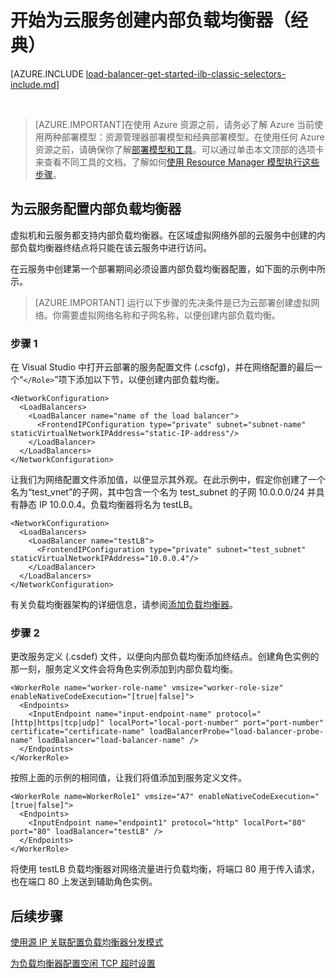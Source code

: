 <properties 
   pageTitle="在经典部署模型中为云服务创建内部负载均衡器 | Azure"
   description="了解如何在经典部署模型中使用 PowerShell 创建内部负载均衡器"
   services="load-balancer"
   documentationCenter="na"
   authors="joaoma"
   manager="carolz"
   editor=""
   tags="azure-service-management"
/>
<tags
   ms.service="load-balancer"
   ms.devlang="na"
   ms.topic="article"
   ms.tgt_pltfrm="na"
   ms.workload="infrastructure-services"
   ms.date="02/09/2016"
   wacn.date="08/29/2016"
   ms.author="sewhee" />

# 开始为云服务创建内部负载均衡器（经典）

[AZURE.INCLUDE [load-balancer-get-started-ilb-classic-selectors-include.md](../../includes/load-balancer-get-started-ilb-classic-selectors-include.md)]

<BR>

>[AZURE.IMPORTANT]在使用 Azure 资源之前，请务必了解 Azure 当前使用两种部署模型：资源管理器部署模型和经典部署模型。在使用任何 Azure 资源之前，请确保你了解[部署模型和工具](/documentation/articles/azure-classic-rm/)。可以通过单击本文顶部的选项卡来查看不同工具的文档。了解如何[使用 Resource Manager 模型执行这些步骤](/documentation/articles/load-balancer-get-started-ilb-arm-ps/)。


## 为云服务配置内部负载均衡器

虚拟机和云服务都支持内部负载均衡器。在区域虚拟网络外部的云服务中创建的内部负载均衡器终结点将只能在该云服务中进行访问。

在云服务中创建第一个部署期间必须设置内部负载均衡器配置，如下面的示例中所示。

>[AZURE.IMPORTANT] 运行以下步骤的先决条件是已为云部署创建虚拟网络。你需要虚拟网络名称和子网名称，以便创建内部负载均衡。

### 步骤 1

在 Visual Studio 中打开云部署的服务配置文件 (.cscfg)，并在网络配置的最后一个“`</Role>`”项下添加以下节，以便创建内部负载均衡。




	<NetworkConfiguration>
	  <LoadBalancers>
	    <LoadBalancer name="name of the load balancer">
	      <FrontendIPConfiguration type="private" subnet="subnet-name" staticVirtualNetworkIPAddress="static-IP-address"/>
	    </LoadBalancer>
	  </LoadBalancers>
	</NetworkConfiguration>


让我们为网络配置文件添加值，以便显示其外观。在此示例中，假定你创建了一个名为“test\_vnet”的子网，其中包含一个名为 test\_subnet 的子网 10.0.0.0/24 并具有静态 IP 10.0.0.4。负载均衡器将名为 testLB。

	<NetworkConfiguration>
	  <LoadBalancers>
	    <LoadBalancer name="testLB">
	      <FrontendIPConfiguration type="private" subnet="test_subnet" staticVirtualNetworkIPAddress="10.0.0.4"/>
	    </LoadBalancer>
	  </LoadBalancers>
	</NetworkConfiguration>

有关负载均衡器架构的详细信息，请参阅[添加负载均衡器](https://msdn.microsoft.com/zh-cn/library/azure/dn722411.aspx)。

### 步骤 2


更改服务定义 (.csdef) 文件，以便向内部负载均衡添加终结点。创建角色实例的那一刻，服务定义文件会将角色实例添加到内部负载均衡。


	<WorkerRole name="worker-role-name" vmsize="worker-role-size" enableNativeCodeExecution="[true|false]">
	  <Endpoints>
	    <InputEndpoint name="input-endpoint-name" protocol="[http|https|tcp|udp]" localPort="local-port-number" port="port-number" certificate="certificate-name" loadBalancerProbe="load-balancer-probe-name" loadBalancer="load-balancer-name" />
	  </Endpoints>
	</WorkerRole>

按照上面的示例的相同值，让我们将值添加到服务定义文件。

	<WorkerRole name=WorkerRole1" vmsize="A7" enableNativeCodeExecution="[true|false]">
	  <Endpoints>
	    <InputEndpoint name="endpoint1" protocol="http" localPort="80" port="80" loadBalancer="testLB" />
	  </Endpoints>
	</WorkerRole>

将使用 testLB 负载均衡器对网络流量进行负载均衡，将端口 80 用于传入请求，也在端口 80 上发送到辅助角色实例。


## 后续步骤

[使用源 IP 关联配置负载均衡器分发模式](/documentation/articles/load-balancer-distribution-mode/)

[为负载均衡器配置空闲 TCP 超时设置](/documentation/articles/load-balancer-tcp-idle-timeout/)

<!---HONumber=Mooncake_0822_2016-->